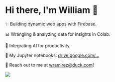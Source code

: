 # Hi there, I'm William 👋

✨ Building dynamic web apps with Firebase.

📊 Wrangling & analyzing data for insights in Colab.

🤖 Integrating AI for productivity.

📝 My Jupyter notebooks: [drive.google.com/...](https://drive.google.com/drive/folders/1kNSIikGimF3cJ7NldrdprPAKLM2VR278?usp=drive_link)

📧 Reach out to me at [wramirez@duck.com](mailto:wramirez@duck.com)!

<img src="https://www.icegif.com/wp-content/uploads/2024/11/cat-icegif-1.gif"/>


